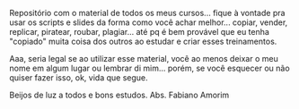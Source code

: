 Repositório com o material de todos os meus cursos... fique à vontade pra usar os scripts e slides da forma como você achar melhor... copiar, vender, replicar, piratear, roubar, plagiar... até pq é bem provável que eu tenha "copiado" muita coisa dos outros ao estudar e criar esses treinamentos. 

Aaa, seria legal se ao utilizar esse material, você ao menos deixar o meu nome em algum lugar ou lembrar di mim... porém, se você esquecer ou não quiser fazer isso, ok, vida que segue.

Beijos de luz a todos e bons estudos. 
Abs. Fabiano Amorim
